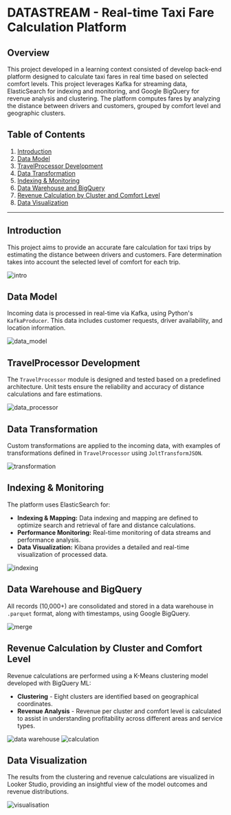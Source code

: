 
# DATASTREAM - Real-time Taxi Fare Calculation Platform

## Overview
This project developed in a learning context consisted of develop back-end platform designed to calculate taxi fares in real time based on selected comfort levels. This project leverages Kafka for streaming data, ElasticSearch for indexing and monitoring, and Google BigQuery for revenue analysis and clustering. The platform computes fares by analyzing the distance between drivers and customers, grouped by comfort level and geographic clusters.

## Table of Contents
1. [Introduction](#introduction)
2. [Data Model](#data-model)
3. [TravelProcessor Development](#travelprocessor-development)
4. [Data Transformation](#data-transformation)
5. [Indexing & Monitoring](#indexing--monitoring)
6. [Data Warehouse and BigQuery](#data-warehouse-and-bigquery)
7. [Revenue Calculation by Cluster and Comfort Level](#revenue-calculation-by-cluster-and-comfort-level)
8. [Data Visualization](#data-visualization)

---

## Introduction
This project aims to provide an accurate fare calculation for taxi trips by estimating the distance between drivers and customers. Fare determination takes into account the selected level of comfort for each trip.

![intro](overview/images/1_intro.png)

## Data Model
Incoming data is processed in real-time via Kafka, using Python's `KafkaProducer`. This data includes customer requests, driver availability, and location information.

![data_model](overview/images/2_data_model.png)

## TravelProcessor Development
The `TravelProcessor` module is designed and tested based on a predefined architecture. Unit tests ensure the reliability and accuracy of distance calculations and fare estimations.

![data_processor](overview/images/3_data_processor.png)

## Data Transformation
Custom transformations are applied to the incoming data, with examples of transformations defined in `TravelProcessor` using `JoltTransformJSON`.

![transformation](overview/images/4_transformation.png)

## Indexing & Monitoring
The platform uses ElasticSearch for:
- **Indexing & Mapping:** Data indexing and mapping are defined to optimize search and retrieval of fare and distance calculations.
- **Performance Monitoring:** Real-time monitoring of data streams and performance analysis.
- **Data Visualization:** Kibana provides a detailed and real-time visualization of processed data.

![indexing](overview/images/5_indexing.png)

## Data Warehouse and BigQuery
All records (10,000+) are consolidated and stored in a data warehouse in `.parquet` format, along with timestamps, using Google BigQuery.

![merge](overview/images/6_merge.png)

## Revenue Calculation by Cluster and Comfort Level
Revenue calculations are performed using a K-Means clustering model developed with BigQuery ML:
- **Clustering** - Eight clusters are identified based on geographical coordinates.
- **Revenue Analysis** - Revenue per cluster and comfort level is calculated to assist in understanding profitability across different areas and service types.

![data warehouse](overview/images/7_datawarehouse.png)
![calculation](overview/images/8_calculation.png)

## Data Visualization
The results from the clustering and revenue calculations are visualized in Looker Studio, providing an insightful view of the model outcomes and revenue distributions.

![visualisation](overview/images/9_visualisation.png)


